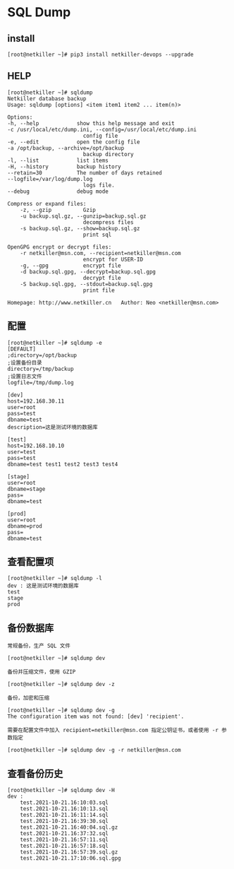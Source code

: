 # SQL Dump

## install 
    
    [root@netkiller ~]# pip3 install netkiller-devops --upgrade

## HELP

    [root@netkiller ~]# sqldump
    Netkiller database backup
    Usage: sqldump [options] <item item1 item2 ... item(n)>

    Options:
    -h, --help            show this help message and exit
    -c /usr/local/etc/dump.ini, --config=/usr/local/etc/dump.ini
                            config file
    -e, --edit            open the config file
    -a /opt/backup, --archive=/opt/backup
                            backup directory
    -l, --list            list items
    -H, --history         backup history
    --retain=30           The number of days retained
    --logfile=/var/log/dump.log
                            logs file.
    --debug               debug mode

    Compress or expand files:
        -z, --gzip          Gzip
        -u backup.sql.gz, --gunzip=backup.sql.gz
                            decompress files
        -s backup.sql.gz, --show=backup.sql.gz
                            print sql

    OpenGPG encrypt or decrypt files:
        -r netkiller@msn.com, --recipient=netkiller@msn.com
                            encrypt for USER-ID
        -g, --gpg           encrypt file
        -d backup.sql.gpg, --decrypt=backup.sql.gpg
                            decrypt file
        -S backup.sql.gpg, --stdout=backup.sql.gpg
                            print file

    Homepage: http://www.netkiller.cn	Author: Neo <netkiller@msn.com>

## 配置

    [root@netkiller ~]# sqldump -e
    [DEFAULT]
    ;directory=/opt/backup
    ;设置备份目录
    directory=/tmp/backup
    ;设置日志文件
    logfile=/tmp/dump.log

    [dev]
    host=192.168.30.11
    user=root
    pass=test
    dbname=test
    description=这是测试环境的数据库

    [test]
    host=192.168.10.10
    user=test
    pass=test
    dbname=test test1 test2 test3 test4

    [stage]
    user=root
    dbname=stage
    pass=
    dbname=test

    [prod]
    user=root
    dbname=prod
    pass=
    dbname=test

## 查看配置项

    [root@netkiller ~]# sqldump -l
    dev : 这是测试环境的数据库
    test
    stage
    prod

## 备份数据库

    常规备份，生产 SQL 文件

    [root@netkiller ~]# sqldump dev

    备份并压缩文件，使用 GZIP

    [root@netkiller ~]# sqldump dev -z

    备份，加密和压缩

    [root@netkiller ~]# sqldump dev -g
    The configuration item was not found: [dev] 'recipient'.

    需要在配置文件中加入 recipient=netkiller@msn.com 指定公钥证书，或者使用 -r 参数指定

    [root@netkiller ~]# sqldump dev -g -r netkiller@msn.com 

## 查看备份历史

    [root@netkiller ~]# sqldump dev -H
    dev :
        test.2021-10-21.16:10:03.sql
        test.2021-10-21.16:10:13.sql
        test.2021-10-21.16:11:14.sql
        test.2021-10-21.16:39:30.sql
        test.2021-10-21.16:40:04.sql.gz
        test.2021-10-21.16:37:32.sql
        test.2021-10-21.16:57:11.sql
        test.2021-10-21.16:57:18.sql
        test.2021-10-21.16:57:39.sql.gz
        test.2021-10-21.17:10:06.sql.gpg

